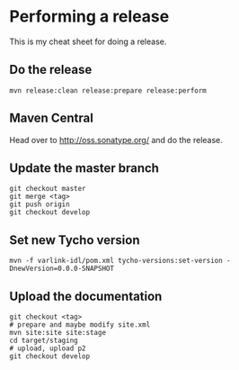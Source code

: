 # Performing a release

This is my cheat sheet for doing a release.

## Do the release

    mvn release:clean release:prepare release:perform

## Maven Central

Head over to http://oss.sonatype.org/ and do the release.

## Update the master branch

    git checkout master
    git merge <tag>
    git push origin
    git checkout develop

## Set new Tycho version

    mvn -f varlink-idl/pom.xml tycho-versions:set-version -DnewVersion=0.0.0-SNAPSHOT

## Upload the documentation

    git checkout <tag>
    # prepare and maybe modify site.xml
    mvn site:site site:stage
    cd target/staging
    # upload, upload p2
    git checkout develop

